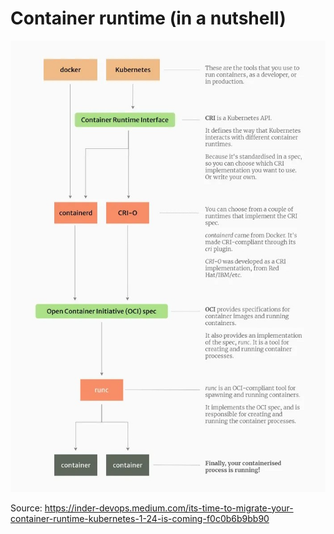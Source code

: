 # Container runtime (in a nutshell)

![cri-oci](/static/images/docker-k8s-cri-oci.png)

Source: <https://inder-devops.medium.com/its-time-to-migrate-your-container-runtime-kubernetes-1-24-is-coming-f0c0b6b9bb90>